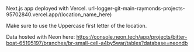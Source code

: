 Next.js app deployed with Vercel. url-logger-git-main-raymonds-projects-95702840.vercel.app/(location_name_here) 

Make sure to use the Uppercase first letter of the location.

Data hosted with Neon here: https://console.neon.tech/app/projects/bitter-boat-65195197/branches/br-small-cell-a4by5war/tables?database=neondb


